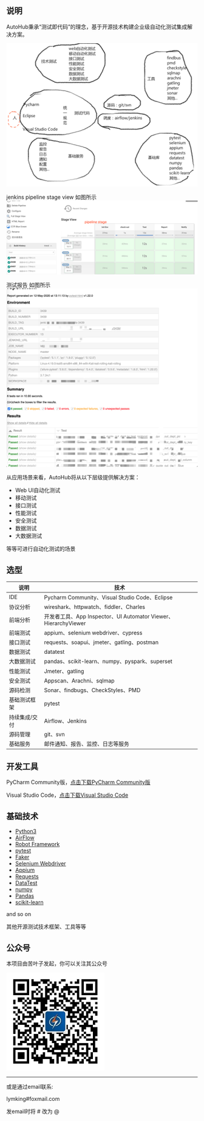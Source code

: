 ## 说明

AutoHub秉承“测试即代码”的理念，基于开源技术构建企业级自动化测试集成解决方案。

![草图](./images/草图.png)

jenkins pipeline stage view 如图所示
![pipeline](./images/pipeline_view.png)

测试报告 如图所示
![report](./images/report.png)

从应用场景来看，AutoHub将从以下层级提供解决方案：

- Web UI自动化测试
- 移动测试
- 接口测试
- 性能测试
- 安全测试
- 数据测试
- 大数据测试

等等可进行自动化测试的场景

## 选型

|说明|技术|
|---|---|
|IDE|Pycharm Community、Visual Studio Code、Eclipse|
|协议分析|wireshark、httpwatch、fiddler、Charles|
|前端分析|开发者工具、App Inspector、UI Automator Viewer、HierarchyViewer|
|前端测试|appium、selenium webdriver、cypress|
|接口测试|requests、soapui、jmeter、gatling、postman|
|数据测试|datatest|
|大数据测试|pandas、scikit-learn、numpy、pyspark、superset|
|性能测试|Jmeter、gatling|
|安全测试|Appscan、Arachni、sqlmap|
|源码检测|Sonar、findbugs、CheckStyles、PMD|
|基础测试框架|pytest|
|持续集成/交付|Airflow、Jenkins|
|源码管理|git、svn|
|基础服务|邮件通知、报告、监控、日志等服务|

## 开发工具

PyCharm Community版，[点击下载PyCharm Community版](https://www.jetbrains.com/pycharm/download/)

Visual Studio Code，[点击下载Visual Studio Code](https://code.visualstudio.com/)

## 基础技术

- [Python3](https://www.python.org/)
- [AirFlow](http://airflow.apache.org/)
- [Robot Framework](https://robotframework.org)
- [pytest](https://docs.pytest.org/en/latest/)
- [Faker](https://github.com/joke2k/faker)
- [Selenium Webdriver](https://www.seleniumhq.org/)
- [Appium](http://appium.io/)
- [Requests](http://www.python-requests.org/en/master/)
- [DataTest](https://datatest.readthedocs.io/en/stable/)
- [numpy](http://www.numpy.org/)
- [Pandas](http://pandas.pydata.org/)
- [scikit-learn](https://scikit-learn.org/stable/) 

and so on

其他开源测试技术框架、工具等等


## 公众号

本项目由苦叶子发起，你可以关注其公众号

![开源优测](images/开源优测.jpg)

---

或是通过email联系: 

lymking#foxmail.com

发email时将 # 改为 @
 